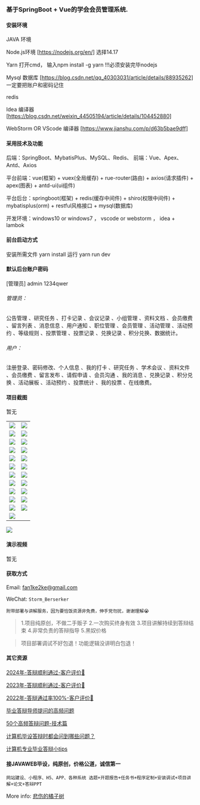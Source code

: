 ### 基于SpringBoot + Vue的学会会员管理系统.

#### 安装环境

JAVA 环境 

Node.js环境 [https://nodejs.org/en/] 选择14.17

Yarn 打开cmd， 输入npm install -g yarn !!!必须安装完毕nodejs

Mysql 数据库 [https://blog.csdn.net/qq_40303031/article/details/88935262] 一定要把账户和密码记住

redis

Idea 编译器 [https://blog.csdn.net/weixin_44505194/article/details/104452880]

WebStorm OR VScode 编译器 [https://www.jianshu.com/p/d63b5bae9dff]

#### 采用技术及功能

后端：SpringBoot、MybatisPlus、MySQL、Redis、
前端：Vue、Apex、Antd、Axios

平台前端：vue(框架) + vuex(全局缓存) + rue-router(路由) + axios(请求插件) + apex(图表)  + antd-ui(ui组件)

平台后台：springboot(框架) + redis(缓存中间件) + shiro(权限中间件) + mybatisplus(orm) + restful风格接口 + mysql(数据库)

开发环境：windows10 or windows7 ， vscode or webstorm ， idea + lambok


#### 前台启动方式
安装所需文件 yarn install 
运行 yarn run dev

#### 默认后台账户密码
[管理员]
admin
1234qwer

###### 管理员：
公告管理 、研究任务 、打卡记录 、会议记录 、小组管理 、资料文档 、会员缴费 、留言列表 、消息信息 、用户通知 、职位管理 、会员管理 、活动管理 、活动预约 、等级规则 、投票管理 、投票记录 、兑换记录 、积分兑换、数据统计。

###### 用户：
注册登录、密码修改、个人信息 、我的打卡 、研究任务 、学术会议 、资料文件 、会员缴费 、留言发布 、请假申请 、会员沟通 、我的消息 、兑换记录 、积分兑换 、活动展板 、活动预约 、投票统计 、我的投票 、在线缴费。

#### 项目截图
暂无

|  |  |
|---------------------|---------------------|
| ![](https://fank-bucket-oss.oss-cn-beijing.aliyuncs.com/img/8a048318-48c4-4f18-8507-18937fc437f0.png) | ![](https://fank-bucket-oss.oss-cn-beijing.aliyuncs.com/img/a7d74c46-ff41-449c-ab8e-70d5e4380791.png) |
| ![](https://fank-bucket-oss.oss-cn-beijing.aliyuncs.com/img/6f872519-ab32-4b71-ab48-5dcbaeded21f.png) | ![](https://fank-bucket-oss.oss-cn-beijing.aliyuncs.com/img/02772256-c59c-4bc5-bd38-977e5132bcfa.png) |
| ![](https://fank-bucket-oss.oss-cn-beijing.aliyuncs.com/img/3fb2d7e7-d3a1-4d6d-89e3-451edebaee70.png) | ![](https://fank-bucket-oss.oss-cn-beijing.aliyuncs.com/img/346134fd-ff2f-4bf3-b1e5-826a83ebb052.png) |
| ![](https://fank-bucket-oss.oss-cn-beijing.aliyuncs.com/img/02a8bfa0-4f0d-47eb-8cd0-e36aa4c224b8.png) | ![](https://fank-bucket-oss.oss-cn-beijing.aliyuncs.com/img/58931f1b-3541-4d49-9dc6-a1ff95500e1c.png) |
| ![](https://fank-bucket-oss.oss-cn-beijing.aliyuncs.com/img/ff7aea90-952f-47b7-8f3d-7c66e8f00827.png) | ![](https://fank-bucket-oss.oss-cn-beijing.aliyuncs.com/img/53612b20-a2a2-4dcb-8477-35716e1a70f1.png) |
| ![](https://fank-bucket-oss.oss-cn-beijing.aliyuncs.com/img/ff6b49ff-1a0e-4106-acc9-320a8a886c20.png) | ![](https://fank-bucket-oss.oss-cn-beijing.aliyuncs.com/img/6784f308-e74e-40ec-a955-3e109a56d281.png) |
| ![](https://fank-bucket-oss.oss-cn-beijing.aliyuncs.com/img/e7583321-2c57-4e13-9305-ded8dfa021b4.png) | ![](https://fank-bucket-oss.oss-cn-beijing.aliyuncs.com/img/462d08db-54e5-4753-a0fb-121d89aa50cf.png) |
| ![](https://fank-bucket-oss.oss-cn-beijing.aliyuncs.com/img/d83c3950-79b2-40b7-b973-ba781ca30b55.png) | ![](https://fank-bucket-oss.oss-cn-beijing.aliyuncs.com/img/95d15959-0056-4778-92ec-f181d42d2967.png) |
| ![](https://fank-bucket-oss.oss-cn-beijing.aliyuncs.com/img/cfcb2608-5dbc-42a7-bec5-bbfa1c9b1be9.png) | ![](https://fank-bucket-oss.oss-cn-beijing.aliyuncs.com/img/55c26e53-e150-4369-b8d0-1f2c1090ab81.png) |
| ![](https://fank-bucket-oss.oss-cn-beijing.aliyuncs.com/img/cd8916a8-38bc-47eb-87a6-bfd290bf6260.png) | ![](https://fank-bucket-oss.oss-cn-beijing.aliyuncs.com/img/53edf5e1-60b8-40db-a81a-f3ab1aaf8400.png) |
| ![](https://fank-bucket-oss.oss-cn-beijing.aliyuncs.com/img/a4601b88-dec6-43f4-ba40-df984620ad91.png) | ![](https://fank-bucket-oss.oss-cn-beijing.aliyuncs.com/img/9b54ffb6-2d03-4139-9a68-d5b60b55a428.png) |
| ![](https://fank-bucket-oss.oss-cn-beijing.aliyuncs.com/img/a97ab93b-7561-423b-8215-dcc2f52abc28.png) |  |

![](https://fank-bucket-oss.oss-cn-beijing.aliyuncs.com/work/936e9baf53eb9a217af4f89c616dc19.png)

#### 演示视频

暂无

#### 获取方式

Email: fan1ke2ke@gmail.com

WeChat: `Storm_Berserker`

`附带部署与讲解服务，因为要恰饭资源非免费，伸手党勿扰，谢谢理解😭`

> 1.项目纯原创，不做二手贩子 2.一次购买终身有效 3.项目讲解持续到答辩结束 4.非常负责的答辩指导 5.黑奴价格

> 项目部署调试不好包退！功能逻辑没讲明白包退！

#### 其它资源

[2024年-答辩顺利通过-客户评价👻](https://berserker287.github.io/2024/06/06/2024%E5%B9%B4%E7%AD%94%E8%BE%A9%E9%A1%BA%E5%88%A9%E9%80%9A%E8%BF%87/)

[2023年-答辩顺利通过-客户评价🐢](https://berserker287.github.io/2023/06/14/2023%E5%B9%B4%E7%AD%94%E8%BE%A9%E9%A1%BA%E5%88%A9%E9%80%9A%E8%BF%87/)

[2022年-答辩通过率100%-客户评价🐣](https://berserker287.github.io/2022/05/25/%E9%A1%B9%E7%9B%AE%E4%BA%A4%E6%98%93%E8%AE%B0%E5%BD%95/)

[毕业答辩导师提问的高频问题](https://berserker287.github.io/2023/06/13/%E6%AF%95%E4%B8%9A%E7%AD%94%E8%BE%A9%E5%AF%BC%E5%B8%88%E6%8F%90%E9%97%AE%E7%9A%84%E9%AB%98%E9%A2%91%E9%97%AE%E9%A2%98/)

[50个高频答辩问题-技术篇](https://berserker287.github.io/2023/06/13/50%E4%B8%AA%E9%AB%98%E9%A2%91%E7%AD%94%E8%BE%A9%E9%97%AE%E9%A2%98-%E6%8A%80%E6%9C%AF%E7%AF%87/)

[计算机毕设答辩时都会问到哪些问题？](https://www.zhihu.com/question/31020988)

[计算机专业毕业答辩小tips](https://zhuanlan.zhihu.com/p/145911029)

#### 接JAVAWEB毕设，纯原创，价格公道，诚信第一

`网站建设、小程序、H5、APP、各种系统 选题+开题报告+任务书+程序定制+安装调试+项目讲解+论文+答辩PPT`

More info: [悲伤的橘子树](https://berserker287.github.io/)

